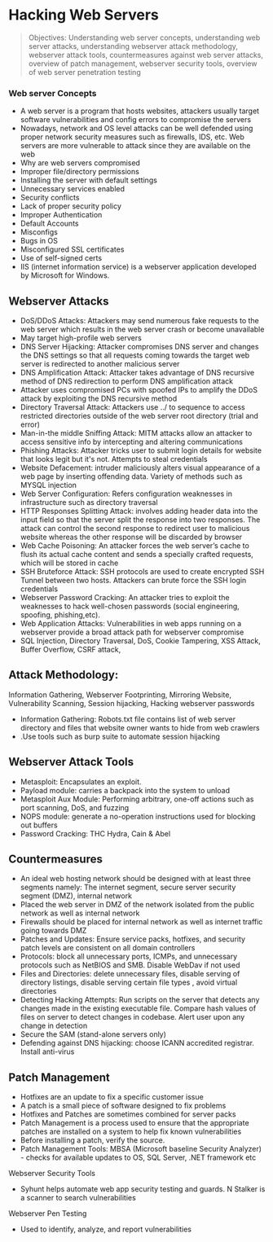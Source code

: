 # Hacking Web Servers

> Objectives: Understanding web server concepts, understanding web server attacks, understanding webserver attack methodology, webserver attack tools, countermeasures against web server attacks, overview of patch management, webserver security tools, overview of web server penetration testing

### Web server Concepts

* A web server is a program that hosts websites, attackers usually target software vulnerabilities and config errors to compromise the servers
* Nowadays, network and OS level attacks can be well defended using proper network security measures such as firewalls, IDS, etc. Web servers are more vulnerable to attack since they are available on the web
* Why are web servers compromised
* Improper file/directory permissions
* Installing the server with default settings
* Unnecessary services enabled
* Security conflicts 
* Lack of proper security policy
* Improper Authentication
* Default Accounts
* Misconfigs
* Bugs in OS 
* Misconfigured SSL certificates
* Use of self-signed certs
* IIS \(internet information service\) is a webserver application developed by Microsoft for Windows.

## Webserver Attacks

* DoS/DDoS Attacks: Attackers may send numerous fake requests to the web server which results in the web server crash or become unavailable 
* May target high-profile web servers
* DNS Server Hijacking: Attacker compromises DNS server and changes the DNS settings so that all requests coming towards the target web server is redirected to another malicious server
* DNS Amplification Attack: Attacker takes advantage of DNS recursive method of DNS redirection to perform DNS amplification attack
* Attacker uses compromised PCs with spoofed IPs to amplify the DDoS attack by exploiting the DNS recursive method
* Directory Traversal Attack: Attackers use ../ to sequence to access restricted directories outside of the web server root directory \(trial and error\)
* Man-in-the middle Sniffing Attack: MITM attacks allow an attacker to access sensitive info by intercepting and altering communications
* Phishing Attacks: Attacker tricks user to submit login details for website that looks legit but it's not. Attempts to steal credentials
* Website Defacement: intruder maliciously alters visual appearance of a web page by inserting offending data. Variety of methods such as MYSQL injection
* Web Server Configuration: Refers configuration weaknesses in infrastructure such as directory traversal
* HTTP Responses Splitting Attack: involves adding header data into the input field so that the server split the response into two responses. The attack can control the second response to redirect user to malicious website whereas the other response will be discarded by browser
* Web Cache Poisoning: An attacker forces the web server’s cache to flush its actual cache content and sends a specially crafted requests, which will be stored in cache 
* SSH Bruteforce Attack: SSH protocols are used to create encrypted SSH Tunnel between two hosts. Attackers can brute force the SSH login credentials
* Webserver Password Cracking: An attacker tries to exploit the weaknesses to hack well-chosen passwords \(social engineering, spoofing, phishing,etc\).
* Web Application Attacks: Vulnerabilities in web apps running on a webserver provide a broad attack path for webserver compromise
* SQL Injection, Directory Traversal, DoS, Cookie Tampering, XSS Attack, Buffer Overflow, CSRF attack, 

## Attack Methodology:

Information Gathering, Webserver Footprinting, Mirroring Website, Vulnerability Scanning, Session hijacking, Hacking webserver passwords

* Information Gathering: Robots.txt file contains list of web server directory and files that website owner wants to hide from web crawlers
* .Use tools such as burp suite to automate session hijacking 

## Webserver Attack Tools

* Metasploit: Encapsulates an exploit. 
* Payload module: carries a backpack into the system to unload
* Metasploit Aux Module: Performing arbitrary, one-off actions such as port scanning, DoS, and fuzzing
* NOPS module: generate a no-operation instructions used for blocking out buffers
* Password Cracking: THC Hydra, Cain & Abel

## Countermeasures

* An ideal web hosting network should be designed with at least three segments namely: The internet segment, secure server security segment \(DMZ\), internal network 
* Placed the web server in DMZ of the network isolated from the public network as well as internal network
* Firewalls should be placed for internal network as well as internet traffic going towards DMZ
* Patches and Updates: Ensure service packs, hotfixes, and security patch levels are consistent on all domain controllers
* Protocols: block all unnecessary ports, ICMPs, and unnecessary protocols such as NetBIOS and SMB. Disable WebDav if not used 
* Files and Directories: delete unnecessary files, disable serving of directory listings, disable serving certain file types , avoid virtual directories
* Detecting Hacking Attempts: Run scripts on the server that detects any changes made in the existing executable file. Compare hash values of files on server to detect changes in codebase. Alert user upon any change in detection
* Secure the SAM \(stand-alone servers only\)
* Defending against DNS hijacking: choose ICANN accredited registrar. Install anti-virus 

## Patch Management

* Hotfixes are an update to fix a specific customer issue
* A patch is a small piece of software designed to fix problems 
* Hotfixes and Patches are sometimes combined for server packs
* Patch Management is a process used to ensure that the appropriate patches are installed on a system to help fix known vulnerabilities 
* Before installing a patch, verify the source. 
* Patch Management Tools: MBSA \(Microsoft baseline Security Analyzer\) - checks for available updates to OS, SQL Server, .NET framework etc

Webserver Security Tools

* Syhunt helps automate web app security testing and guards. N Stalker is a scanner to search vulnerabilities

Webserver Pen Testing

* Used to identify, analyze, and report vulnerabilities 

